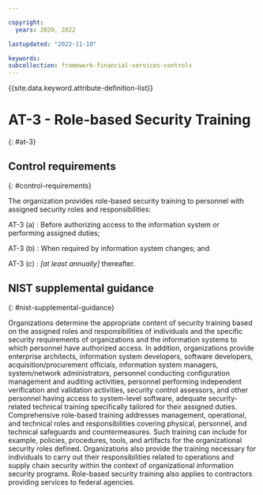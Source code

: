```yaml
---

copyright:
  years: 2020, 2022

lastupdated: "2022-11-10"

keywords: 
subcollection: framework-financial-services-controls
---
```


{{site.data.keyword.attribute-definition-list}}

               
# AT-3 - Role-based Security Training
{: #at-3}

## Control requirements
{: #control-requirements}

The organization provides role-based security training to personnel with assigned security roles and responsibilities:

AT-3 (a)
    : Before authorizing access to the information system or performing assigned duties;

AT-3 (b)
    : When required by information system changes; and

AT-3 (c)
    : _[at least annually]_ thereafter.

## NIST supplemental guidance
{: #nist-supplemental-guidance}

Organizations determine the appropriate content of security training based on the assigned roles and responsibilities of individuals and the specific security requirements of organizations and the information systems to which personnel have authorized access. In addition, organizations provide enterprise architects, information system developers, software developers, acquisition/procurement officials, information system managers, system/network administrators, personnel conducting configuration management and auditing activities, personnel performing independent verification and validation activities, security control assessors, and other personnel having access to system-level software, adequate security-related technical training specifically tailored for their assigned duties. Comprehensive role-based training addresses management, operational, and technical roles and responsibilities covering physical, personnel, and technical safeguards and countermeasures. Such training can include for example, policies, procedures, tools, and artifacts for the organizational security roles defined. Organizations also provide the training necessary for individuals to carry out their responsibilities related to operations and supply chain security within the context of organizational information security programs. Role-based security training also applies to contractors providing services to federal agencies.





